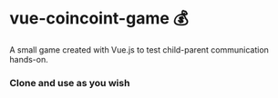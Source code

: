 # vue-coincoint-game 💰
A small game created with Vue.js to test child-parent communication hands-on.


### Clone and use as you wish
